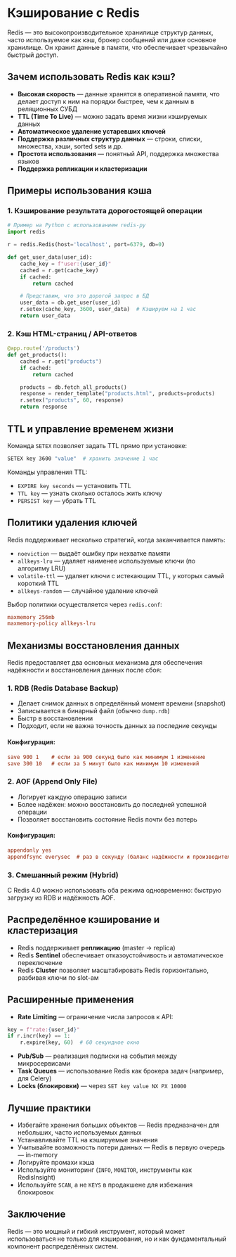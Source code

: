 # Кэширование с Redis

Redis — это высокопроизводительное хранилище структур данных, часто используемое как кэш, брокер сообщений или даже основное хранилище. Он хранит данные в памяти, что обеспечивает чрезвычайно быстрый доступ.



## Зачем использовать Redis как кэш?

- **Высокая скорость** — данные хранятся в оперативной памяти, что делает доступ к ним на порядки быстрее, чем к данным в реляционных СУБД
- **TTL (Time To Live)** — можно задать время жизни кэшируемых данных
- **Автоматическое удаление устаревших ключей**
- **Поддержка различных структур данных** — строки, списки, множества, хэши, sorted sets и др.
- **Простота использования** — понятный API, поддержка множества языков
- **Поддержка репликации и кластеризации**



## Примеры использования кэша

### 1. Кэширование результата дорогостоящей операции
```python
# Пример на Python с использованием redis-py
import redis

r = redis.Redis(host='localhost', port=6379, db=0)

def get_user_data(user_id):
    cache_key = f"user:{user_id}"
    cached = r.get(cache_key)
    if cached:
        return cached

    # Представим, что это дорогой запрос в БД
    user_data = db.get_user(user_id)
    r.setex(cache_key, 3600, user_data)  # Кэшируем на 1 час
    return user_data
```

### 2. Кэш HTML-страниц / API-ответов
```python
@app.route('/products')
def get_products():
    cached = r.get("products")
    if cached:
        return cached

    products = db.fetch_all_products()
    response = render_template("products.html", products=products)
    r.setex("products", 60, response)
    return response
```



## TTL и управление временем жизни

Команда `SETEX` позволяет задать TTL прямо при установке:
```bash
SETEX key 3600 "value"  # хранить значение 1 час
```

Команды управления TTL:
- `EXPIRE key seconds` — установить TTL
- `TTL key` — узнать сколько осталось жить ключу
- `PERSIST key` — убрать TTL



## Политики удаления ключей

Redis поддерживает несколько стратегий, когда заканчивается память:
- `noeviction` — выдаёт ошибку при нехватке памяти
- `allkeys-lru` — удаляет наименее используемые ключи (по алгоритму LRU)
- `volatile-ttl` — удаляет ключи с истекающим TTL, у которых самый короткий TTL
- `allkeys-random` — случайное удаление ключей

Выбор политики осуществляется через `redis.conf`:
```ini
maxmemory 256mb
maxmemory-policy allkeys-lru
```



## Механизмы восстановления данных

Redis предоставляет два основных механизма для обеспечения надёжности и восстановления данных после сбоя:

### 1. **RDB (Redis Database Backup)**
- Делает снимок данных в определённый момент времени (snapshot)
- Записывается в бинарный файл (обычно `dump.rdb`)
- Быстр в восстановлении
- Подходит, если не важна точность данных за последние секунды

#### Конфигурация:
```ini
save 900 1    # если за 900 секунд было как минимум 1 изменение
save 300 10   # если за 5 минут было как минимум 10 изменений
```

### 2. **AOF (Append Only File)**
- Логирует каждую операцию записи
- Более надёжен: можно восстановить до последней успешной операции
- Позволяет восстановить состояние Redis почти без потерь

#### Конфигурация:
```ini
appendonly yes
appendfsync everysec  # раз в секунду (баланс надёжности и производительности)
```

### 3. **Смешанный режим (Hybrid)**
С Redis 4.0 можно использовать оба режима одновременно: быструю загрузку из RDB и надёжность AOF.



## Распределённое кэширование и кластеризация

- Redis поддерживает **репликацию** (master → replica)
- Redis **Sentinel** обеспечивает отказоустойчивость и автоматическое переключение
- Redis **Cluster** позволяет масштабировать Redis горизонтально, разбивая ключи по slot-ам



## Расширенные применения

- **Rate Limiting** — ограничение числа запросов к API:
```python
key = f"rate:{user_id}"
if r.incr(key) == 1:
    r.expire(key, 60)  # 60 секундное окно
```

- **Pub/Sub** — реализация подписки на события между микросервисами
- **Task Queues** — использование Redis как брокера задач (например, для Celery)
- **Locks (блокировки)** — через `SET key value NX PX 10000`



## Лучшие практики

- Избегайте хранения больших объектов — Redis предназначен для небольших, часто используемых данных
- Устанавливайте TTL на кэшируемые значения
- Учитывайте возможность потери данных — Redis в первую очередь — in-memory
- Логируйте промахи кэша
- Используйте мониторинг (`INFO`, `MONITOR`, инструменты как RedisInsight)
- Используйте `SCAN`, а не `KEYS` в продакшене для избежания блокировок



## Заключение

Redis — это мощный и гибкий инструмент, который может использоваться не только для кэширования, но и как фундаментальный компонент распределённых систем.
